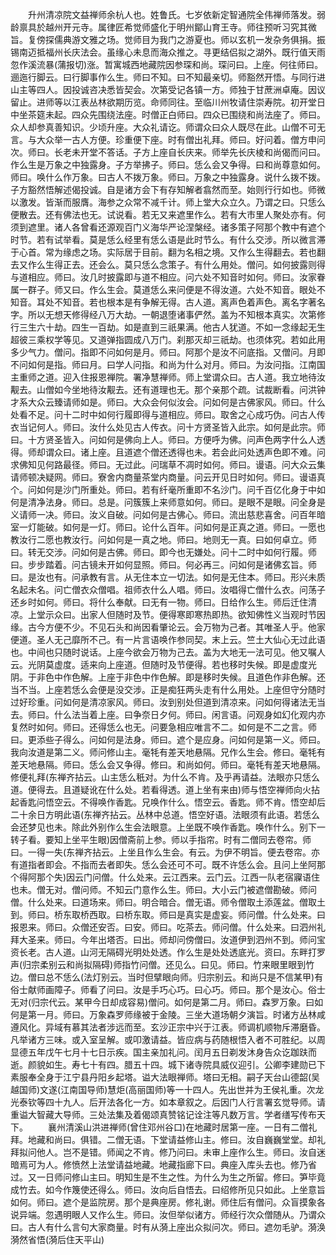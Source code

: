 <!-- { "loadSidebar": true } -->
　　升州清凉院文益禅师余杭人也。姓鲁氏。七岁依新定智通院全伟禅师落发。弱龄禀具於越州开元寺。属律匠希觉师盛化于明州鄮山育王寺。师往预听习究其微旨。复傍探儒典游文雅之场。觉师目为我门之游夏也。师以玄机一发杂务俱捐。振锡南迈抵福州长庆法会。虽缘心未息而海众推之。寻更结侣拟之湖外。既行值天雨忽作溪流暴(蒲报切)涨。暂寓城西地藏院因参琛和尚。琛问曰。上座。何往师曰。逦迤行脚云。曰行脚事作么生。师曰不知。曰不知最亲切。师豁然开悟。与同行进山主等四人。因投诚咨决悉皆契会。次第受记各镇一方。师独于甘蔗洲卓庵。因议留止。进师等以江表丛林欲期历览。命师同往。至临川州牧请住崇寿院。初开堂日中坐茶筵未起。四众先围绕法座。时僧正白师曰。四众已围绕和尚法座了。师曰。众人却参真善知识。少顷升座。大众礼请讫。师谓众曰众人既尽在此。山僧不可无言。与大众举一古人方便。珍重便下座。时有僧出礼拜。师曰。好问着。僧方申问次。师曰。长老未开堂不答话。子方上座自长庆来。师举先长庆棱和尚偈而问曰。作么生是万象之中独露身。子方举拂子。师曰。恁么会又争得。曰和尚尊意如何。师曰。唤什么作万象。曰古人不拨万象。师曰。万象之中独露身。说什么拨不拨。子方豁然悟解述偈投诚。自是诸方会下有存知解者翕然而至。始则行行如也。师微以激发。皆渐而服膺。海参之众常不减千计。师上堂大众立久。乃谓之曰。只恁么便散去。还有佛法也无。试说看。若无又来遮里作么。若有大市里人聚处亦有。何须到遮里。诸人各曾看还源观百门义海华严论涅槃经。诸多策子阿那个教中有遮个时节。若有试举看。莫是恁么经里有恁么语是此时节么。有什么交涉。所以微言滞于心首。常为缘虑之场。实际居于目前。翻为名相之境。又作么生得翻去。若也翻去又作么生得正去。还会么。莫只恁么念策子。有什么用处。僧问。如何披露则得与道相应。师曰。汝几时披露即与道不相应。问六处不知音时如何。师曰。汝家眷属一群子。师又曰。作么生会。莫道恁么来问便是不得汝道。六处不知音。眼处不知音。耳处不知音。若也根本是有争解无得。古人道。离声色着声色。离名字著名字。所以无想天修得经八万大劫。一朝退堕诸事俨然。盖为不知根本真实。次第修行三生六十劫。四生一百劫。如是直到三祇果满。他古人犹道。不如一念缘起无生超彼三乘权学等见。又道弹指圆成八万门。刹那灭却三祇劫。也须体究。若如此用多少气力。僧问。指即不问如何是月。师曰。阿那个是汝不问底指。又僧问。月即不问如何是指。师曰月。曰学人问指。和尚为什么对月。师曰。为汝问指。江南国主重师之道。迎入住报恩禅院。署净慧禅师。师上堂谓众曰。古人道。我立地待汝觏去。山僧如今坐地待汝觏去。还有道理也无。那个亲那个疏。试裁断看。问洪钟才系大众云臻请师如是。师曰。大众会何似汝会。问如何是古佛家风。师曰。什么处看不足。问十二时中如何行履即得与道相应。师曰。取舍之心成巧伪。问古人传衣当记何人。师曰。汝什么处见古人传衣。问十方贤圣皆入此宗。如何是此宗。师曰。十方贤圣皆入。问如何是佛向上人。师曰。方便呼为佛。问声色两字什么人透得。师却谓众曰。诸上座。且道遮个僧还透得也未。若会此问处透声色即不难。问求佛知见何路最径。师曰。无过此。问瑞草不凋时如何。师曰。谩语。问大众云集请师顿决疑网。师曰。寮舍内商量茶堂内商量。问云开见日时如何。师曰。谩语真个。问如何是沙门所重处。师曰。若有纤毫所重即不名沙门。问千百亿化身于中如何是清净法身。师曰。总是。问簇簇上来师意如何。师曰。是眼不是眼。问全身是义请师一决。师曰。汝义自破。问如何是古佛心。师曰。流出慈悲喜舍。问百年暗室一灯能破。如何是一灯。师曰。论什么百年。问如何是正真之道。师曰。一愿也教汝行二愿也教汝行。问如何是一真之地。师曰。地则无一真。曰如何卓立。师曰。转无交涉。问如何是古佛。师曰。即今也无嫌处。问十二时中如何行履。师曰。步步踏着。问古镜未开如何显照。师曰。何必再三。问如何是诸佛玄旨。师曰。是汝也有。问承教有言。从无住本立一切法。如何是无住本。师曰。形兴未质名起未名。问亡僧衣众僧唱。祖师衣什么人唱。师曰。汝唱得亡僧什么衣。问荡子还乡时如何。师曰。将什么奉献。曰无有一物。师曰。日给作么生。师后迁住清凉。上堂示众曰。出家人但随时及节。便得寒即寒热即热。欲知佛性义当观时节因缘。古今方便不少。不见石头和尚因看肇论云。会万物为己者。其唯圣人乎。他家便道。圣人无己靡所不己。有一片言语唤作参同契。末上云。竺土大仙心无过此语也。中间也只随时说话。上座今欲会万物为己去。盖为大地无一法可见。他又嘱人云。光阴莫虚度。适来向上座道。但随时及节便得。若也移时失候。即是虚度光阴。于非色中作色解。上座于非色中作色解。即是移时失候。且道色作非色解。还当不当。上座若恁么会便是没交涉。正是痴狂两头走有什么用处。上座但守分随时过好珍重。问如何是清凉家风。师曰。汝到别处但道到清凉来。问如何得诸法无当去。师曰。什么法当着上座。曰争奈日夕何。师曰。闲言语。问观身如幻化观内亦复然时如何。师曰。还得恁么也无。问要急相应唯言不二。如何是不二之言。师曰。更添些子得么。问如何是法身。师曰。遮个是应身。问如何是第一义。师曰。我向汝道是第二义。师问修山主。毫牦有差天地悬隔。兄作么生会。修曰。毫牦有差天地悬隔。师曰。恁么会又争得。修曰。和尚如何。师曰。毫牦有差天地悬隔。修便礼拜(东禅齐拈云。山主恁么秖对。为什么不肯。及乎再请益。法眼亦只恁么道。便得去。且道疑讹在什么处。若看得透。道上坐有来由)师与悟空禅师向火拈起香匙问悟空云。不得唤作香匙。兄唤作什么。悟空云。香匙。师不肯。悟空却后二十余日方明此语(东禅齐拈云。丛林中总道。悟空好语。法眼须有此语。若恁么会还梦见也未。除此外别作么生会法眼意。上坐既不唤作香匙。唤作什么。别下一转子看。要知上坐平生眼)因僧斋前上参。师以手指帘。时有二僧同去卷帘。师曰。一得一失(东禅齐拈云。上坐且作么生会。有云。为伊不明旨。便去卷帘。亦有道指者即会。不指而去者即失。恁么会还可不可。既不许恁么会。且问上坐阿那个得阿那个失)因云门问僧。什么处来。云江西来。云门云。江西一队老宿寱语住也未。僧无对。僧问师。不知云门意作么生。师曰。大小云门被遮僧勘破。师问僧。什么处来。曰道场来。师曰。明合暗合。僧无语。师令僧取土添莲盆。僧取土到。师曰。桥东取桥西取。曰桥东取。师曰是真实是虚妄。师问僧。什么处来。曰报恩来。师曰。众僧还安否。曰安。师曰。吃茶去。师问僧。什么处来。曰泗州礼拜大圣来。师曰。今年出塔否。曰出。师却问傍僧曰。汝道伊到泗州不到。师问宝资长老。古人道。山河无隔碍光明处处透。作么生是处处透底光。资曰。东畔打罗声(归宗柔别云和尚拟隔碍)师指竹问僧。还见么。曰见。师曰。竹来眼里眼到竹边。僧曰总不恁么(法灯别云。当时但擘眼向师。归宗别云。和尚只是不信某甲)有俗士献师画障子。师看了问曰。汝是手巧心巧。曰心巧。师曰。那个是汝心。俗士无对(归宗代云。某甲今日却成容易)僧问。如何是第二月。师曰。森罗万象。曰如何是第一月。师曰。万象森罗师缘被于金陵。三坐大道场朝夕演旨。时诸方丛林咸遵风化。异域有慕其法者涉远而至。玄沙正宗中兴于江表。师调机顺物斥滞磨昏。凡举诸方三味。或入室呈解。或叩激请益。皆应病与药随根悟入者不可胜纪。以周显德五年戊午七月十七日示疾。国主亲加礼问。闰月五日剃发沐身告众讫跏趺而逝。颜貌如生。寿七十有四。腊五十四。城下诸寺院具威仪迎引。公卿李建勋已下素服奉全身于江宁县丹阳乡起塔。谥大法眼禅师。塔曰无相。嗣子天台山德韶(吴越国师)文遂(江南国导师)慧炬(高丽国师)等一十四人。先出世并为王侯礼重。次龙光泰钦等四十九人。后开法各化一方。如本章叙之。后因门人行言署玄觉导师。请重谥大智藏大导师。三处法集及着偈颂真赞铭记诠注等凡数万言。学者缮写传布天下。
　　襄州清溪山洪进禅师(曾住邓州谷口)在地藏时居第一座。一日有二僧礼拜。地藏和尚曰。俱错。二僧无语。下堂请益修山主。修曰。汝自巍巍堂堂。却礼拜拟问他人。岂不是错。师闻之不肯。修乃问曰。未审上座作么生。师曰。汝自迷暗焉可为人。修愤然上法堂请益地藏。地藏指廊下曰。典座入库头去也。修乃省过。又一日师问修山主曰。明知生是不生之性。为什么为生之所留。修曰。笋毕竟成竹去。如今作篾使还得么。师曰。汝向后自悟去。曰绍修所见只如此。上坐意旨如何。师曰。遮个是监院房。那个是典座房。修礼谢。师住后有僧问。众盲摸象各说异端。忽遇明眼人又作么生。师曰。汝但举似诸方。师经行次众僧随从。乃谓众曰。古人有什么言句大家商量。时有从漪上座出众拟问次。师曰。遮勿毛驴。漪涣漪然省悟(漪后住天平山)
